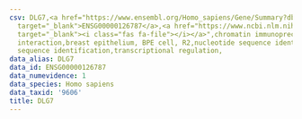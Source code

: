 ```yaml
---
csv: DLG7,<a href="https://www.ensembl.org/Homo_sapiens/Gene/Summary?db=core;g=ENSG00000126787"
  target="_blank">ENSG00000126787</a>,<a href="https://www.ncbi.nlm.nih.gov/pubmed/22863008"
  target="_blank"><i class="fas fa-file"></i></a>",chromatin immunoprecipitation assay,direct
  interaction,breast epithelium, BPE cell, R2,nucleotide sequence identification,nucleotide
  sequence identification,transcriptional regulation,
data_alias: DLG7
data_id: ENSG00000126787
data_numevidence: 1
data_species: Homo sapiens
data_taxid: '9606'
title: DLG7
---
```


